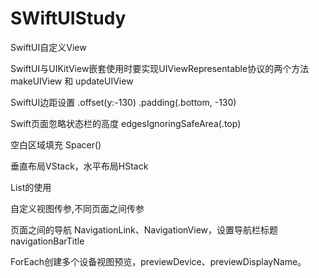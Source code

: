 # SWiftUIStudy
SwiftUI自定义View

SwiftUI与UIKitView嵌套使用时要实现UIViewRepresentable协议的两个方法makeUIView 和 updateUIView

SwiftUI边距设置 .offset(y:-130) .padding(.bottom, -130)

Swift页面忽略状态栏的高度 edgesIgnoringSafeArea(.top)

空白区域填充  Spacer()

垂直布局VStack，水平布局HStack

List的使用

自定义视图传参,不同页面之间传参 

页面之间的导航 NavigationLink、NavigationView，设置导航栏标题 navigationBarTitle

ForEach创建多个设备视图预览，previewDevice、previewDisplayName。





